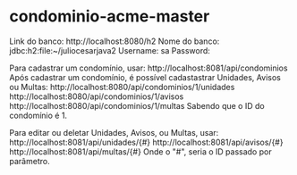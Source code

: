 # condominio-acme-master

Link do banco: http://localhost:8080/h2
Nome do banco: jdbc:h2:file:~/juliocesarjava2
Username: sa
Password:

Para cadastrar um condomínio, usar: http://localhost:8081/api/condominios
Após cadastrar um condomínio, é possível cadastastrar Unidades, Avisos ou Multas:
http://localhost:8080/api/condominios/1/unidades
http://localhost:8080/api/condominios/1/avisos
http://localhost:8080/api/condominios/1/multas
Sabendo que o ID do condomínio é 1.

Para editar ou deletar Unidades, Avisos, ou Multas, usar:
http://localhost:8081/api/unidades/{#}
http://localhost:8081/api/avisos/{#}
http://localhost:8081/api/multas/{#}
Onde o "#", seria o ID passado por parâmetro.
